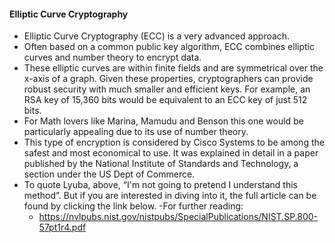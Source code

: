 #### Elliptic Curve Cryptography
- Elliptic Curve Cryptography (ECC) is a very advanced approach. 
- Often based on a common public key algorithm, ECC combines elliptic curves and number theory to encrypt data. 
- These elliptic curves are within finite fields and are symmetrical over the x-axis of a graph. Given these properties, cryptographers can provide robust security with much smaller and efficient keys. For example, an RSA key of 15,360 bits would be equivalent to an ECC key of just 512 bits.
- For Math lovers like Marina, Mamudu and Benson this one would be particularly appealing due to its use of number theory.
- This type of encryption is considered by Cisco Systems to be among the safest and most economical to use. It was explained in detail in a paper published by the National Institute of Standards and Technology, a section under the US Dept of Commerce.
- To quote Lyuba, above, “I'm not going to pretend I understand this method”. But if you are interested in diving into it, the full article can be found by clicking the link below.
-For further reading:
   * https://nvlpubs.nist.gov/nistpubs/SpecialPublications/NIST.SP.800-57pt1r4.pdf
